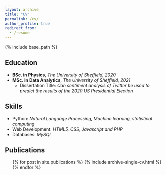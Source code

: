 ```yaml
---
layout: archive
title: "CV"
permalink: /cv/
author_profile: true
redirect_from:
  - /resume
---
```


{% include base_path %}

## Education

- **BSc. in Physics**, *The University of Sheffield, 2020*
- **MSc. in Data Analytics**, *The University of Sheffield, 2021*
	- Dissertation Title: *Can sentiment analysis of Twitter be used to predict the results of the 2020 US Presidential Election*

## Skills
- Python: *Natural Language Processing, Machine learning, statistical computing*
- Web Development: *HTML5, CSS, Javascript and PHP*
- Databases: *MySQL*

## Publications
<ul>{% for post in site.publications %}
{% include archive-single-cv.html %}
{% endfor %}</ul>

